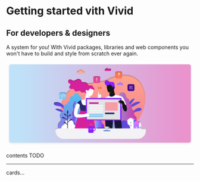 # Getting started vith Vivid

## For developers & designers

A system for you! With Vivid packages, libraries and web components you won't have to build and style from scratch ever again.

<p align="center">
  <img src="assets/images/getting-started.svg"></img>
</p>

contents TODO

---

cards...